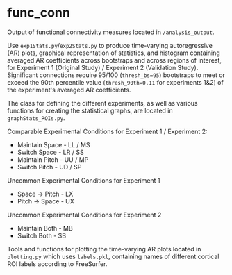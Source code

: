 # func_conn 

Output of functional connectivity measures located in `/analysis_output`.

Use `exp1Stats.py`/`exp2Stats.py` to produce time-varying autoregressive (AR) plots, graphical representation of statistics, and histogram containing averaged AR coefficients across bootstraps and across regions of interest, for Experiment 1 (Original Study) / Experiment 2 (Validation Study). Significant connections require 95/100 (`thresh_bs=95`) bootstraps to meet or exceed the 90th percentile value (`thresh_90th=0.11` for experiments 1&2) of the experiment's averaged AR coefficients.

The class for defining the different experiments, as well as various functions for creating the statistical graphs, are located in `graphStats_ROIs.py`.

Comparable Experimental Conditions for Experiment 1 / Experiment 2:  
 - Maintain Space - LL / MS  
 - Switch Space - LR / SS  
 - Maintain Pitch - UU / MP  
 - Switch Pitch - UD / SP  

Uncommon Experimental Conditions for Experiment 1 
 - Space -> Pitch - LX 
 - Pitch -> Space - UX 

Uncommon Experimental Conditions for Experiment 2
 - Maintain Both - MB
 - Switch Both - SB

Tools and functions for plotting the time-varying AR plots located in `plotting.py` which uses `labels.pkl`, containing names of different cortical ROI labels according to FreeSurfer. 
